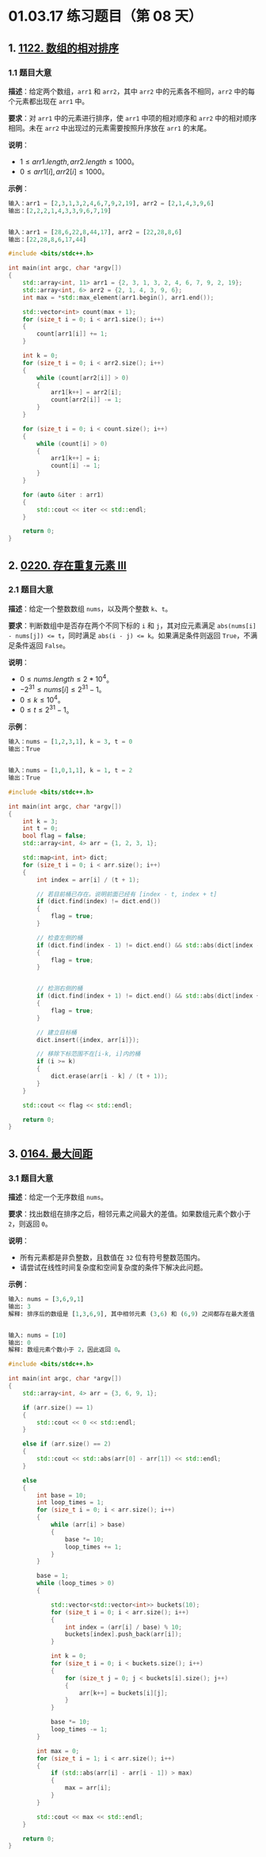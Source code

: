 # 01.03.17 练习题目（第 08 天）

## 1. [1122. 数组的相对排序](https://leetcode.cn/problems/relative-sort-array/)

### 1.1 题目大意

**描述**：给定两个数组，`arr1` 和 `arr2`，其中 `arr2` 中的元素各不相同，`arr2` 中的每个元素都出现在 `arr1` 中。

**要求**：对 `arr1` 中的元素进行排序，使 `arr1` 中项的相对顺序和 `arr2` 中的相对顺序相同。未在 `arr2` 中出现过的元素需要按照升序放在 `arr1` 的末尾。

**说明**：

- $1 \le arr1.length, arr2.length \le 1000$。
- $0 \le arr1[i], arr2[i] \le 1000$。

**示例**：

```Python
输入：arr1 = [2,3,1,3,2,4,6,7,9,2,19], arr2 = [2,1,4,3,9,6]
输出：[2,2,2,1,4,3,3,9,6,7,19]


输入：arr1 = [28,6,22,8,44,17], arr2 = [22,28,8,6]
输出：[22,28,8,6,17,44]
```

```C++
#include <bits/stdc++.h>

int main(int argc, char *argv[])
{
    std::array<int, 11> arr1 = {2, 3, 1, 3, 2, 4, 6, 7, 9, 2, 19};
    std::array<int, 6> arr2 = {2, 1, 4, 3, 9, 6};
    int max = *std::max_element(arr1.begin(), arr1.end());

    std::vector<int> count(max + 1);
    for (size_t i = 0; i < arr1.size(); i++)
    {
        count[arr1[i]] += 1;
    }

    int k = 0;
    for (size_t i = 0; i < arr2.size(); i++)
    {
        while (count[arr2[i]] > 0)
        {
            arr1[k++] = arr2[i];
            count[arr2[i]] -= 1;
        }
    }

    for (size_t i = 0; i < count.size(); i++)
    {
        while (count[i] > 0)
        {
            arr1[k++] = i;
            count[i] -= 1;
        }
    }

    for (auto &iter : arr1)
    {
        std::cout << iter << std::endl;
    }

    return 0;
}
```

## 2. [0220. 存在重复元素 III](https://leetcode.cn/problems/contains-duplicate-iii/)

### 2.1 题目大意

**描述**：给定一个整数数组 `nums`，以及两个整数 `k`、`t`。

**要求**：判断数组中是否存在两个不同下标的 `i` 和 `j`，其对应元素满足 `abs(nums[i] - nums[j]) <= t`，同时满足 `abs(i - j) <= k`。如果满足条件则返回 `True`，不满足条件返回 `False`。

**说明**：

- $0 \le nums.length \le 2 * 10^4$。
- $-2^{31} \le nums[i] \le 2^{31} - 1$。
- $0 \le k \le 10^4$。
- $0 \le t \le 2^{31} - 1$。

**示例**：

```Python
输入：nums = [1,2,3,1], k = 3, t = 0
输出：True


输入：nums = [1,0,1,1], k = 1, t = 2
输出：True
```

```C++
#include <bits/stdc++.h>

int main(int argc, char *argv[])
{
    int k = 3;
    int t = 0;
    bool flag = false;
    std::array<int, 4> arr = {1, 2, 3, 1};

    std::map<int, int> dict;
    for (size_t i = 0; i < arr.size(); i++)
    {
        int index = arr[i] / (t + 1);

        // 若目前桶已存在。说明前面已经有 [index - t, index + t]
        if (dict.find(index) != dict.end())
        {
            flag = true;
        }

        // 检查左侧的桶
        if (dict.find(index - 1) != dict.end() && std::abs(dict[index - 1] - arr[i]) <= t)
        {
            flag = true;
        }


        // 检测右侧的桶
        if (dict.find(index + 1) != dict.end() && std::abs(dict[index + 1] - arr[i]) <= t)
        {
            flag = true;
        }

        // 建立目标桶
        dict.insert({index, arr[i]});

        // 移除下标范围不在[i-k, i]内的桶
        if (i >= k)
        {
            dict.erase(arr[i - k] / (t + 1));
        }
    }

    std::cout << flag << std::endl;

    return 0;
}
```

## 3. [0164. 最大间距](https://leetcode.cn/problems/maximum-gap/)

### 3.1 题目大意

**描述**：给定一个无序数组 `nums`。

**要求**：找出数组在排序之后，相邻元素之间最大的差值。如果数组元素个数小于 `2`，则返回 `0`。

**说明**：

- 所有元素都是非负整数，且数值在 `32` 位有符号整数范围内。
- 请尝试在线性时间复杂度和空间复杂度的条件下解决此问题。

**示例**：

```Python
输入: nums = [3,6,9,1]
输出: 3
解释: 排序后的数组是 [1,3,6,9], 其中相邻元素 (3,6) 和 (6,9) 之间都存在最大差值 3。


输入: nums = [10]
输出: 0
解释: 数组元素个数小于 2，因此返回 0。
```

```C++
#include <bits/stdc++.h>

int main(int argc, char *argv[])
{
    std::array<int, 4> arr = {3, 6, 9, 1};

    if (arr.size() == 1)
    {
        std::cout << 0 << std::endl;
    }

    else if (arr.size() == 2)
    {
        std::cout << std::abs(arr[0] - arr[1]) << std::endl;
    }

    else
    {
        int base = 10;
        int loop_times = 1;
        for (size_t i = 0; i < arr.size(); i++)
        {
            while (arr[i] > base)
            {
                base *= 10;
                loop_times += 1;
            }
        }

        base = 1;
        while (loop_times > 0)
        {

            std::vector<std::vector<int>> buckets(10);
            for (size_t i = 0; i < arr.size(); i++)
            {
                int index = (arr[i] / base) % 10;
                buckets[index].push_back(arr[i]);
            }

            int k = 0;
            for (size_t i = 0; i < buckets.size(); i++)
            {
                for (size_t j = 0; j < buckets[i].size(); j++)
                {
                    arr[k++] = buckets[i][j];
                }
            }

            base *= 10;
            loop_times -= 1;
        }

        int max = 0;
        for (size_t i = 1; i < arr.size(); i++)
        {
            if (std::abs(arr[i] - arr[i - 1]) > max)
            {
                max = arr[i];
            }
        }

        std::cout << max << std::endl;
    }

    return 0;
}
```
